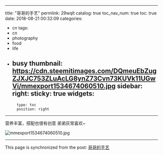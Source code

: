 
---
title: "哥哥的手艺"
permlink: 29wqlt
catalog: true
toc_nav_num: true
toc: true
date: 2018-08-21 00:32:09
categories:
- cn
tags:
- cn
- photography
- food
- life
- busy
thumbnail: https://cdn.steemitimages.com/DQmeuEbZugZJXJC753ZLuAcLG8ynZ73Cvn73KUVk11UGwVi/mmexport1534674060510.jpg
sidebar:
    right:
        sticky: true
widgets:
    -
        type: toc
        position: right
---


营养丰富，搭配也很有创意
弟弟灰常喜欢~

![mmexport1534674060510.jpg](https://cdn.steemitimages.com/DQmeuEbZugZJXJC753ZLuAcLG8ynZ73Cvn73KUVk11UGwVi/mmexport1534674060510.jpg)

- - -

This page is synchronized from the post: [哥哥的手艺](https://steemit.com/@andrewma/29wqlt)

